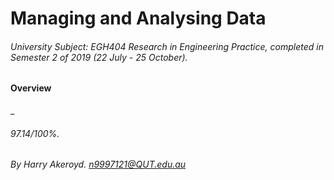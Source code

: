 # Managing and Analysing Data
###### University Subject: EGH404 Research in Engineering Practice, completed in Semester 2 of 2019 (22 July - 25 October).

#### Overview

_
###### 97.14/100%.
###### By Harry Akeroyd. n9997121@QUT.edu.au

